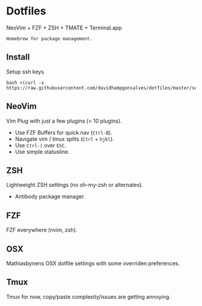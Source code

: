 Dotfiles
========
NeoVim + FZF + ZSH + TMATE + Terminal.app

```
Homebrew for package management.
```

## Install
Setup ssh keys
```
bash <(curl -s https://raw.githubusercontent.com/davidhampgonsalves/dotfiles/master/setup.sh)
```

## NeoVim
Vim Plug with just a few plugins (< 10 plugins).
* Use FZF Buffers for quick nav (`Ctrl-B`).
* Navigate vim / tmux splits (`Ctrl` + `hjkl`).
* Use `Ctrl-[` over `ESC`.
* Use simple statusline.

## ZSH
Lightweight ZSH settings (no oh-my-zsh or alternates).
* Antibody package manager.

## FZF
FZF everywhere (nvim, zsh).

## OSX
Mathiasbynens OSX dotfile settings with some overriden preferences.

## Tmux
Tmux for now, copy/paste complexity/issues are getting annoying.
